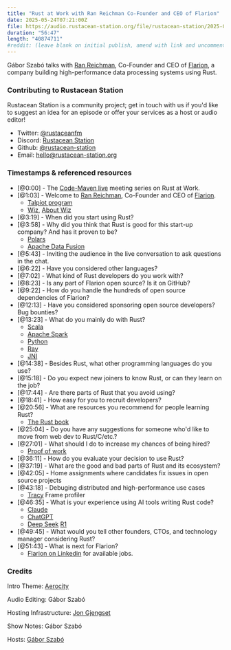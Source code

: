 ```yaml
---
title: "Rust at Work with Ran Reichman Co-Founder and CEO of Flarion"
date: 2025-05-24T07:21:00Z
file: https://audio.rustacean-station.org/file/rustacean-station/2025-05-24-ran-reichman.mp3
duration: "56:47"
length: "40874711"
#reddit: (leave blank on initial publish, amend with link and uncomment this line after Reddit thread has been posted)
---
```


Gábor Szabó talks with [Ran Reichman](https://www.linkedin.com/in/ran-reichman-740163b7/), Co-Founder and CEO of [Flarion](https://www.flarion.io/), a company building high-performance data processing systems using Rust.

### Contributing to Rustacean Station

Rustacean Station is a community project; get in touch with us if you'd like to suggest an idea for an episode or offer your services as a host or audio editor!

 - Twitter: [@rustaceanfm](https://twitter.com/rustaceanfm)
 - Discord: [Rustacean Station](https://discord.gg/cHc3Gyc)
 - Github: [@rustacean-station](https://github.com/rustacean-station/)
 - Email: [hello@rustacean-station.org](mailto:hello@rustacean-station.org)

### Timestamps & referenced resources

- [@0:00] - The [Code-Maven live](https://live.code-maven.com/) meeting series on Rust at Work.
- [@1:03] - Welcome to [Ran Reichman](https://www.linkedin.com/in/ran-reichman-740163b7/), Co-Founder and CEO of [Flarion](https://www.flarion.io/).
  - [Talpiot program](https://en.wikipedia.org/wiki/Talpiot_program)
  - [Wiz](https://www.wiz.io/), [About Wiz](https://en.wikipedia.org/wiki/Wiz,_Inc.)
- [@3:19] - When did you start using Rust?
- [@3:58] - Why did you think that Rust is good for this start-up company? And has it proven to be?
  - [Polars](https://pola.rs/)
  - [Apache Data Fusion](https://datafusion.apache.org/)
- [@5:43] - Inviting the audience in the live conversation to ask questions in the chat.
- [@6:22] - Have you considered other languages?
- [@7:02] - What kind of Rust developers do you work with?
- [@8:23] - Is any part of Flarion open source? Is it on GitHub?
- [@9:22] - How do you handle the hundreds of open source dependencies of Flarion?
- [@12:13] - Have you considered sponsoring open source developers? Bug bounties?
- [@13:23] - What do you mainly do with Rust?
  - [Scala](https://www.scala-lang.org/)
  - [Apache Spark](https://spark.apache.org/)
  - [Python](https://www.python.org/)
  - [Ray](https://www.ray.io/)
  - [JNI](https://en.wikipedia.org/wiki/Java_Native_Interface)
- [@14:38] - Besides Rust, what other programming languages do you use?
- [@15:18] - Do you expect new joiners to know Rust, or can they learn on the job?
- [@17:44] - Are there parts of Rust that you avoid using?
- [@18:41] - How easy for you to recruit developers? 
- [@20:56] - What are resources you recommend for people learning Rust?
  - [The Rust book](https://doc.rust-lang.org/book/)
- [@25:04] - Do you have any suggestions for someone who'd like to move from web dev to Rust/C/etc.?
- [@27:01] - What should I do to increase my chances of being hired?
  - [Proof of work](https://en.wikipedia.org/wiki/Proof_of_work)
- [@36:11] - How do you evaluate your decision to use Rust?
- [@37:19] - What are the good and bad parts of Rust and its ecosystem?
- [@42:05] - Home assignments where candidates fix issues in open source projects
- [@43:18] - Debuging distributed and high-performance use cases
  - [Tracy](https://github.com/wolfpld/tracy) Frame profiler
- [@46:35] - What is your experience using AI tools writing Rust code?
  - [Claude](https://claude.ai/)
  - [ChatGPT](https://chatgpt.com/)
  - [Deep Seek](https://www.deepseek.com/) [R1](https://github.com/deepseek-ai/DeepSeek-R1)
- [@49:45] - What would you tell other founders, CTOs, and technology manager considering Rust?
- [@51:43] - What is next for Flarion?
  - [Flarion on Linkedin](https://www.linkedin.com/company/flarion/) for available jobs.

### Credits

Intro Theme: [Aerocity](https://twitter.com/AerocityMusic)

Audio Editing: Gábor Szabó

Hosting Infrastructure: [Jon Gjengset](https://twitter.com/jonhoo/)

Show Notes: Gábor Szabó

Hosts: [Gábor Szabó](https://www.linkedin.com/in/szabgab/)
